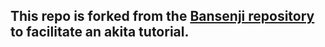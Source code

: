 ##  This repo is forked from the [Bansenji repository](https://github.com/calico/basenji) to facilitate an akita tutorial.
